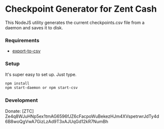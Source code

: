 # Checkpoint Generator for Zent Cash
This NodeJS utility generates the current checkpoints.csv file from a daemon and saves it to disk.

### Requirements

- [export-to-csv](https://github.com/alexcaza/export-to-csv)

### Setup

It's super easy to set up. Just type.
```bash
npm install
npm start-daemon or npm start-csv
```

### Development

Donate: [ZTC] Ze4q8WJuHNp5ex1tmAG6596fJZ6cFacpoWuBekezHJm4XVspetrwrJdTy4d6B8woQgVwA7GizLzAd9T3xAJUqGd12kR7NumBh

